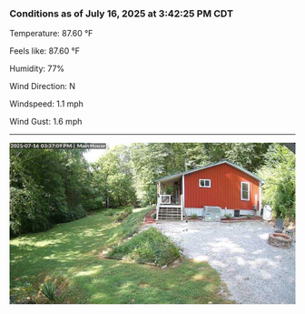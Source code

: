 ### Conditions as of July 16, 2025 at 3:42:25 PM CDT 

Temperature: 87.60 &deg;F

Feels like: 87.60 &deg;F

Humidity: 77%

Wind Direction: N

Windspeed: 1.1 mph

Wind Gust: 1.6 mph

---

<img src="./images/latest.jpeg"/>

